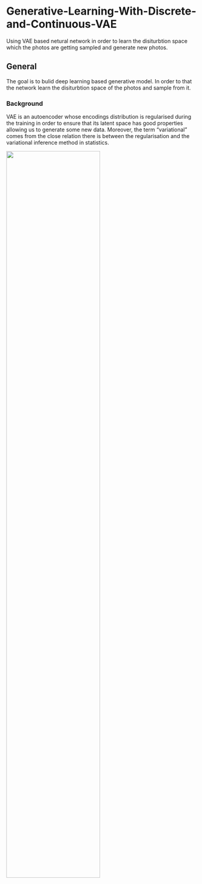 # Generative-Learning-With-Discrete-and-Continuous-VAE
Using VAE based netural network in order to learn the disiturbtion space which the photos are getting sampled and generate new photos.

## General
The goal is to bulid deep learning based generative model. In order to that the network learn the disiturbtion space of the photos and sample from it.

### Background
VAE is an autoencoder whose encodings distribution is regularised during the training in order to ensure that its latent space has good properties allowing us to generate some new data. Moreover, the term “variational” comes from the close relation there is between the regularisation and the variational inference method in statistics.

<img src="https://i.imgur.com/mDgus7e.png" width = 70% height=70%>

